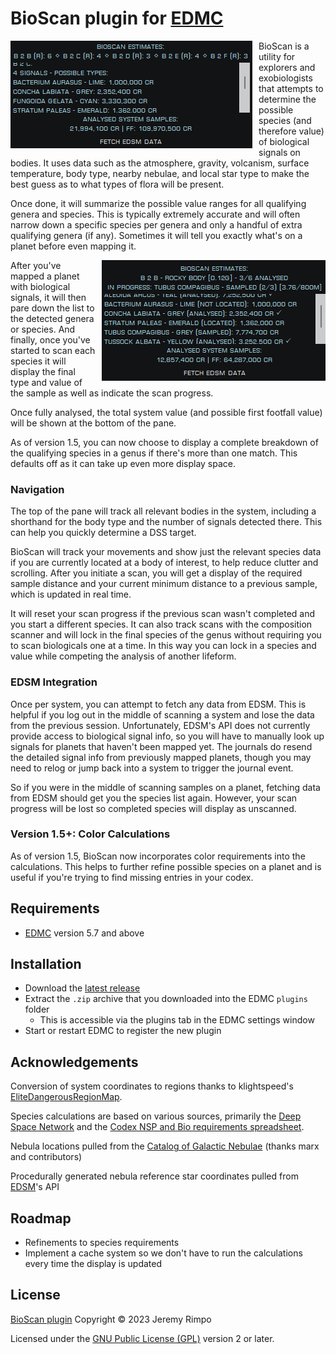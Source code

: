 # BioScan plugin for [EDMC]

<img src="BioScan-FSS.png" align="left" style="margin-right: 10px">

BioScan is a utility for explorers and exobiologists that attempts to determine the possible species (and therefore
value) of biological signals on bodies. It uses data such as the atmosphere, gravity, volcanism, surface temperature,
body type, nearby nebulae, and local star type to make the best guess as to what types of flora will be present.

Once done, it will summarize the possible value ranges for all qualifying genera and species. This is typically
extremely accurate and will often narrow down a specific species per genera and only a handful of extra qualifying
genera (if any). Sometimes it will tell you exactly what's on a planet before even mapping it.

<img src="BioScan-SAA-Prog-2.png" align="right" style="margin-left: 10px">

After you've mapped a planet with biological signals, it will then pare down the list to the detected genera or species.
And finally, once you've started to scan each species it will display the final type and value of the sample as well as
indicate the scan progress.

Once fully analysed, the total system value (and possible first footfall value) will be shown at the bottom of the pane.

As of version 1.5, you can now choose to display a complete breakdown of the qualifying species in a genus if there's
more than one match. This defaults off as it can take up even more display space.

### Navigation

The top of the pane will track all relevant bodies in the system, including a shorthand for the body type and the number
of signals detected there. This can help you quickly determine a DSS target.

BioScan will track your movements and show just the relevant species data if you are currently located at a body of
interest, to help reduce clutter and scrolling. After you initiate a scan, you will get a display of the required sample
distance and your current minimum distance to a previous sample, which is updated in real time.

It will reset your scan progress if the previous scan wasn't completed and you start a different species. It can also
track scans with the composition scanner and will lock in the final species of the genus without requiring
you to scan biologicals one at a time. In this way you can lock in a species and value while competing the analysis of
another lifeform.

### EDSM Integration

Once per system, you can attempt to fetch any data from EDSM. This is helpful if you log out in the middle of scanning a
system and lose the data from the previous session. Unfortunately, EDSM's API does not currently provide access to
biological signal info, so you will have to manually look up signals for planets that haven't been mapped yet. The
journals do resend the detailed signal info from previously mapped planets, though you may need to relog or jump back
into a system to trigger the journal event.

So if you were in the middle of scanning samples on a planet, fetching data from EDSM should get you the species list
again. However, your scan progress will be lost so completed species will display as unscanned.

### Version 1.5+: Color Calculations
As of version 1.5, BioScan now incorporates color requirements into the calculations. This helps to further refine
possible species on a planet and is useful if you're trying to find missing entries in your codex.

## Requirements
* [EDMC] version 5.7 and above

## Installation
* Download the [latest release]
* Extract the `.zip` archive that you downloaded into the EDMC `plugins` folder
  * This is accessible via the plugins tab in the EDMC settings window
* Start or restart EDMC to register the new plugin

## Acknowledgements

Conversion of system coordinates to regions thanks to klightspeed's [EliteDangerousRegionMap].

Species calculations are based on various sources, primarily the 
[Deep Space Network](https://ed-dsn.net/) and the
[Codex NSP and Bio requirements spreadsheet][Bio req spreadsheet].

Nebula locations pulled from the [Catalog of Galactic Nebulae] (thanks marx and contributors)

Procedurally generated nebula reference star coordinates pulled from [EDSM]'s API

## Roadmap

* Refinements to species requirements
* Implement a cache system so we don't have to run the calculations every time the display is updated

## License

[BioScan plugin][BioScan] Copyright © 2023 Jeremy Rimpo

Licensed under the [GNU Public License (GPL)][GPLv2] version 2 or later.

[EDMC]: https://github.com/EDCD/EDMarketConnector/wiki
[BioScan]: https://github.com/Silarn/EDMC-BioScan
[latest release]: https://github.com/Silarn/EDMC-BioScan/releases/latest
[GPLv2]: http://www.gnu.org/licenses/gpl-2.0.html
[Bio req spreadsheet]: https://docs.google.com/spreadsheets/d/1nV_UD_0kIxkWAHhAqvf62ILHpbYzdZpJ53CqPHn3qlA/
[EliteDangerousRegionMap]: https://github.com/klightspeed/EliteDangerousRegionMap/
[Catalog of Galactic Nebulae]: https://forums.frontier.co.uk/threads/catalogue-of-galactic-nebulae-submit-your-planetary-nebulae.511743/
[EDSM]: https://www.edsm.net/
